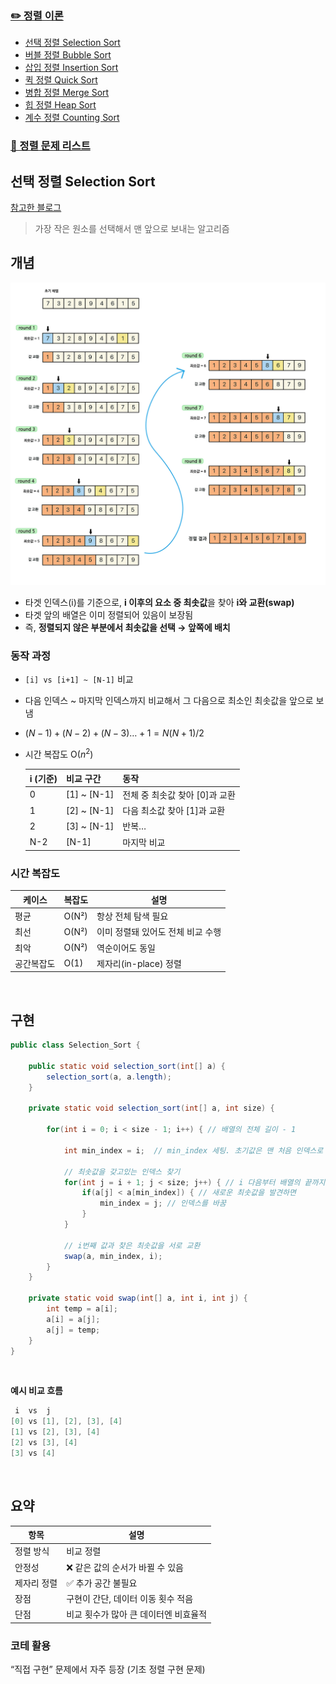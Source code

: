 ### [✏️ 정렬 이론](/topics/09_sorting/sorting.md)
- [선택 정렬 Selection Sort](/topics/09_sorting/selection_sort.md)
- [버블 정렬 Bubble Sort](/topics/09_sorting/bubble_sort.md)
- [삽입 정렬 Insertion Sort](/topics/09_sorting/insertion_sort.md)
- [퀵 정렬 Quick Sort](/topics/09_sorting/quick_sort.md)
- [병합 정렬 Merge Sort](/topics/09_sorting/merge_sort.md)
- [힙 정렬 Heap Sort](/topics/09_sorting/heap_sort.md)
- [계수 정렬 Counting Sort](/topics/09_sorting/counting_sort.md)
### [📁 정렬 문제 리스트](/topics/09_sorting/09_sorting.md)


## 선택 정렬 Selection Sort
[참고한 블로그](https://st-lab.tistory.com/168)

> 가장 작은 원소를 선택해서 맨 앞으로 보내는 알고리즘


## 개념

<img src="../../assets/selection_sort.png"/>

- 타겟 인덱스(i)를 기준으로, **i 이후의 요소 중 최솟값**을 찾아 **i와 교환(swap)**
- 타겟 앞의 배열은 이미 정렬되어 있음이 보장됨
- 즉, **정렬되지 않은 부분에서 최솟값을 선택 → 앞쪽에 배치**

### 동작 과정

- `[i] vs [i+1] ~ [N-1]` 비교
- 다음 인덱스 ~ 마지막 인덱스까지 비교해서 그 다음으로 최소인 최솟값을 앞으로 보냄
- $(N-1) + (N-2) + (N-3) … + 1 = N(N+1)/2$
- 시간 복잡도 O($n^2$)

  | i (기준) | 비교 구간 | 동작 |
  |-----------|-----------|------|
  | 0 | [1] ~ [N-1] | 전체 중 최솟값 찾아 [0]과 교환 |
  | 1 | [2] ~ [N-1] | 다음 최소값 찾아 [1]과 교환 |
  | 2 | [3] ~ [N-1] | 반복… |
  | N-2 | [N-1] | 마지막 비교 |


### 시간 복잡도

| 케이스 | 복잡도 | 설명 |
|---------|---------|------|
| 평균 | O(N²) | 항상 전체 탐색 필요 |
| 최선 | O(N²) | 이미 정렬돼 있어도 전체 비교 수행 |
| 최악 | O(N²) | 역순이어도 동일 |
| 공간복잡도 | O(1) | 제자리(in-place) 정렬 |

<br>

## 구현

```java
public class Selection_Sort {
 
	public static void selection_sort(int[] a) {
		selection_sort(a, a.length);
	}
	
	private static void selection_sort(int[] a, int size) {
		
		for(int i = 0; i < size - 1; i++) { // 배열의 전체 길이 - 1
																				// i = 회차별 탐색이 이뤄지는 범위의 앞의 값이 됨
			int min_index = i;	// min_index 세팅. 초기값은 맨 처음 인덱스로
			
			// 최솟값을 갖고있는 인덱스 찾기 
			for(int j = i + 1; j < size; j++) { // i 다음부터 배열의 끝까지 탐색
				if(a[j] < a[min_index]) { // 새로운 최솟값을 발견하면
					min_index = j; // 인덱스를 바꿈
				}
			}
			
			// i번째 값과 찾은 최솟값을 서로 교환 
			swap(a, min_index, i);
		}
	}
	
	private static void swap(int[] a, int i, int j) {
		int temp = a[i];
		a[i] = a[j];
		a[j] = temp;
	}
}
```

<br>

**예시 비교 흐름**
```java
 i  vs  j
[0] vs [1], [2], [3], [4]
[1] vs [2], [3], [4]
[2] vs [3], [4]
[3] vs [4]
```

<br>

## 요약
| 항목 | 설명                |
|---|-------------------|
| 정렬 방식 | 비교 정렬             |
| 안정성 | ❌ 같은 값의 순서가 바뀔 수 있음 |
| 제자리 정렬 | ✅ 추가 공간 불필요       |
| 장점 | 구현이 간단, 데이터 이동 횟수 적음 |
| 단점 | 비교 횟수가 많아 큰 데이터엔 비효율적 |


### 코테 활용

“직접 구현” 문제에서 자주 등장 (기초 정렬 구현 문제)
